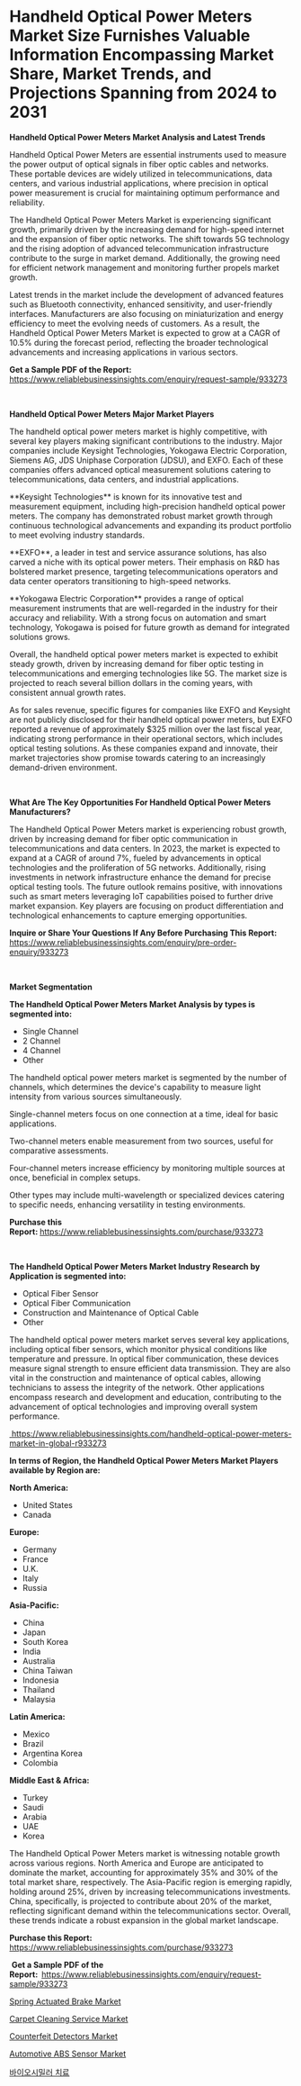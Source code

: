 <p><h1>Handheld Optical Power Meters Market Size Furnishes Valuable Information Encompassing Market Share, Market Trends, and Projections Spanning from 2024 to 2031</h1></p><p><strong>Handheld Optical Power Meters Market Analysis and Latest Trends</strong></p>
<p><p>Handheld Optical Power Meters are essential instruments used to measure the power output of optical signals in fiber optic cables and networks. These portable devices are widely utilized in telecommunications, data centers, and various industrial applications, where precision in optical power measurement is crucial for maintaining optimum performance and reliability.</p><p>The Handheld Optical Power Meters Market is experiencing significant growth, primarily driven by the increasing demand for high-speed internet and the expansion of fiber optic networks. The shift towards 5G technology and the rising adoption of advanced telecommunication infrastructure contribute to the surge in market demand. Additionally, the growing need for efficient network management and monitoring further propels market growth.</p><p>Latest trends in the market include the development of advanced features such as Bluetooth connectivity, enhanced sensitivity, and user-friendly interfaces. Manufacturers are also focusing on miniaturization and energy efficiency to meet the evolving needs of customers. As a result, the Handheld Optical Power Meters Market is expected to grow at a CAGR of 10.5% during the forecast period, reflecting the broader technological advancements and increasing applications in various sectors.</p></p>
<p><strong>Get a Sample PDF of the Report:&nbsp;</strong> <a href="https://www.reliablebusinessinsights.com/enquiry/request-sample/933273">https://www.reliablebusinessinsights.com/enquiry/request-sample/933273</a></p>
<p>&nbsp;</p>
<p><strong>Handheld Optical Power Meters Major Market Players</strong></p>
<p><p>The handheld optical power meters market is highly competitive, with several key players making significant contributions to the industry. Major companies include Keysight Technologies, Yokogawa Electric Corporation, Siemens AG, JDS Uniphase Corporation (JDSU), and EXFO. Each of these companies offers advanced optical measurement solutions catering to telecommunications, data centers, and industrial applications.</p><p>**Keysight Technologies** is known for its innovative test and measurement equipment, including high-precision handheld optical power meters. The company has demonstrated robust market growth through continuous technological advancements and expanding its product portfolio to meet evolving industry standards.</p><p>**EXFO**, a leader in test and service assurance solutions, has also carved a niche with its optical power meters. Their emphasis on R&D has bolstered market presence, targeting telecommunications operators and data center operators transitioning to high-speed networks.</p><p>**Yokogawa Electric Corporation** provides a range of optical measurement instruments that are well-regarded in the industry for their accuracy and reliability. With a strong focus on automation and smart technology, Yokogawa is poised for future growth as demand for integrated solutions grows.</p><p>Overall, the handheld optical power meters market is expected to exhibit steady growth, driven by increasing demand for fiber optic testing in telecommunications and emerging technologies like 5G. The market size is projected to reach several billion dollars in the coming years, with consistent annual growth rates.</p><p>As for sales revenue, specific figures for companies like EXFO and Keysight are not publicly disclosed for their handheld optical power meters, but EXFO reported a revenue of approximately $325 million over the last fiscal year, indicating strong performance in their operational sectors, which includes optical testing solutions. As these companies expand and innovate, their market trajectories show promise towards catering to an increasingly demand-driven environment.</p></p>
<p>&nbsp;</p>
<p><strong>What Are The Key Opportunities For Handheld Optical Power Meters Manufacturers?</strong></p>
<p><p>The Handheld Optical Power Meters market is experiencing robust growth, driven by increasing demand for fiber optic communication in telecommunications and data centers. In 2023, the market is expected to expand at a CAGR of around 7%, fueled by advancements in optical technologies and the proliferation of 5G networks. Additionally, rising investments in network infrastructure enhance the demand for precise optical testing tools. The future outlook remains positive, with innovations such as smart meters leveraging IoT capabilities poised to further drive market expansion. Key players are focusing on product differentiation and technological enhancements to capture emerging opportunities.</p></p>
<p><strong>Inquire or Share Your Questions If Any Before Purchasing This Report:</strong> <a href="https://www.reliablebusinessinsights.com/enquiry/pre-order-enquiry/933273">https://www.reliablebusinessinsights.com/enquiry/pre-order-enquiry/933273</a></p>
<p>&nbsp;</p>
<p><strong>Market Segmentation</strong></p>
<p><strong>The Handheld Optical Power Meters Market Analysis by types is segmented into:</strong></p>
<p><ul><li>Single Channel</li><li>2 Channel</li><li>4 Channel</li><li>Other</li></ul></p>
<p><p>The handheld optical power meters market is segmented by the number of channels, which determines the device's capability to measure light intensity from various sources simultaneously. </p><p>Single-channel meters focus on one connection at a time, ideal for basic applications. </p><p>Two-channel meters enable measurement from two sources, useful for comparative assessments. </p><p>Four-channel meters increase efficiency by monitoring multiple sources at once, beneficial in complex setups. </p><p>Other types may include multi-wavelength or specialized devices catering to specific needs, enhancing versatility in testing environments.</p></p>
<p><strong>Purchase this Report:&nbsp;</strong><a href="https://www.reliablebusinessinsights.com/purchase/933273">https://www.reliablebusinessinsights.com/purchase/933273</a></p>
<p>&nbsp;</p>
<p><strong>The Handheld Optical Power Meters Market Industry Research by Application is segmented into:</strong></p>
<p><ul><li>Optical Fiber Sensor</li><li>Optical Fiber Communication</li><li>Construction and Maintenance of Optical Cable</li><li>Other</li></ul></p>
<p><p>The handheld optical power meters market serves several key applications, including optical fiber sensors, which monitor physical conditions like temperature and pressure. In optical fiber communication, these devices measure signal strength to ensure efficient data transmission. They are also vital in the construction and maintenance of optical cables, allowing technicians to assess the integrity of the network. Other applications encompass research and development and education, contributing to the advancement of optical technologies and improving overall system performance.</p></p>
<p><a href="https://www.reliablebusinessinsights.com/handheld-optical-power-meters-market-in-global-r933273">&nbsp;https://www.reliablebusinessinsights.com/handheld-optical-power-meters-market-in-global-r933273</a></p>
<p><strong>In terms of Region, the Handheld Optical Power Meters Market Players available by Region are:</strong></p>
<p>
    <p> <strong> North America: </strong>
        <ul>
            <li>United States</li>
            <li>Canada</li>
        </ul>
        </p> 
    <p> <strong> Europe: </strong>
        <ul>
            <li>Germany</li>
            <li>France</li>
            <li>U.K.</li>
            <li>Italy</li>
            <li>Russia</li>
        </ul>
        </p> 
    <p> <strong> Asia-Pacific: </strong>
        <ul>
            <li>China</li>
            <li>Japan</li>
            <li>South Korea</li>
            <li>India</li>
            <li>Australia</li>
            <li>China Taiwan</li>
            <li>Indonesia</li>
            <li>Thailand</li>
            <li>Malaysia</li>
        </ul>
        </p> 
    <p> <strong> Latin America: </strong>
        <ul>
            <li>Mexico</li>
            <li>Brazil</li>
            <li>Argentina Korea</li>
            <li>Colombia</li>
        </ul>
        </p> 
    <p> <strong> Middle East & Africa: </strong>
        <ul>
            <li>Turkey</li>
            <li>Saudi</li>
            <li>Arabia</li>
            <li>UAE</li>
            <li>Korea</li>
        </ul>
    </p>
    </p>
<p><p>The Handheld Optical Power Meters market is witnessing notable growth across various regions. North America and Europe are anticipated to dominate the market, accounting for approximately 35% and 30% of the total market share, respectively. The Asia-Pacific region is emerging rapidly, holding around 25%, driven by increasing telecommunications investments. China, specifically, is projected to contribute about 20% of the market, reflecting significant demand within the telecommunications sector. Overall, these trends indicate a robust expansion in the global market landscape.</p></p>
<p><strong>Purchase this Report: </strong><a href="https://www.reliablebusinessinsights.com/purchase/933273">https://www.reliablebusinessinsights.com/purchase/933273</a></p>
<p>&nbsp;<strong>Get a Sample PDF of the Report:&nbsp;&nbsp;</strong><a href="https://www.reliablebusinessinsights.com/enquiry/request-sample/933273">https://www.reliablebusinessinsights.com/enquiry/request-sample/933273</a></p>
<p><strong></strong></p>
<p><p><a href="https://www.linkedin.com/pulse/spring-actuated-brake-market-emerging-trends-future-prospects-6jg6f?trackingId=7puuWpKqSI2s2Zru9l817w%3D%3D">Spring Actuated Brake Market</a></p><p><a href="https://www.linkedin.com/pulse/carpet-cleaning-service-market-size-share-trends-analysis-r2ttf?trackingId=aZA98yX1SZKZDos1F%2FyVUw%3D%3D">Carpet Cleaning Service Market</a></p><p><a href="https://medium.com/@matianey76856/the-counterfeit-detectors-market-prioritizes-cost-control-and-efficiency-enhancement-e64180409285?postPublishedType=initial">Counterfeit Detectors Market</a></p><p><a href="https://issuu.com/reportprime-2/docs/automotive-abs-sensor-market-size-2_317aea383c4813">Automotive ABS Sensor Market</a></p><p><a href="https://medium.com/@eunicevaughan35/biosimilars-treatment-market-%EC%9D%98-%EA%B8%80%EB%A1%9C%EB%B2%8C-%EC%8B%9C%EC%9E%A5-%EA%B0%9C%EC%9A%94%EB%8A%94-%EC%A0%84-%EC%84%B8%EA%B3%84-%EB%B0%8F-%EC%A3%BC%EC%9A%94-%EC%8B%9C%EC%9E%A5%EC%9D%98-%EC%82%B0%EC%97%85%EC%97%90-%EC%98%81%ED%96%A5%EC%9D%84-%EB%AF%B8%EC%B9%98%EB%8A%94-%EC%A3%BC%EC%9A%94-%ED%8A%B8%EB%A0%8C%EB%93%9C%EC%97%90-%EB%8C%80%ED%95%9C-%EB%8F%85%ED%8A%B9%ED%95%9C-%EA%B4%80%EC%A0%90%EC%9D%84-%EC%A0%9C%EA%B3%B5%ED%95%A9%EB%8B%88%EB%8B%A4-86ddbd7241f6?postPublishedType=initial">바이오시밀러 치료</a></p></p>